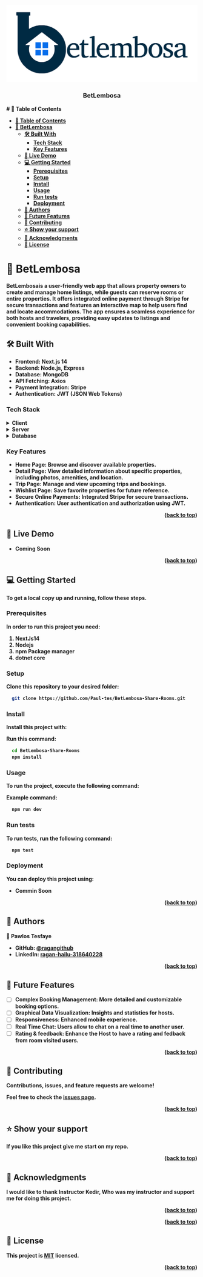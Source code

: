 <a name="readme-top"></a>

<div align="center">
  <img src="./Logo.png" alt="logo" />
  <br/>
  <h3><b>BetLembosa</h3>
</div>
# 📗 Table of Contents

- [📗 Table of Contents](#-table-of-contents)
- [📖 BetLembosa ](#-betlembosa-)
  - [🛠 Built With ](#-built-with-)
    - [Tech Stack ](#tech-stack-)
    - [Key Features ](#key-features-)
  - [🚀 Live Demo ](#-live-demo-)
  - [💻 Getting Started ](#-getting-started-)
    - [Prerequisites](#prerequisites)
    - [Setup](#setup)
    - [Install](#install)
    - [Usage](#usage)
    - [Run tests](#run-tests)
    - [Deployment](#deployment)
  - [👥 Authors ](#-authors-)
  - [🔭 Future Features ](#-future-features-)
  - [🤝 Contributing ](#-contributing-)
  - [⭐️ Show your support ](#️-show-your-support-)
  - [🙏 Acknowledgments ](#-acknowledgments-)
  - [📝 License ](#-license-)

<!-- PROJECT DESCRIPTION -->

# 📖 BetLembosa <a name="about-project"></a>

**BetLembosa**is a user-friendly web app that allows property owners to create and manage home listings, while guests can reserve rooms or entire properties. It offers integrated online payment through Stripe for secure transactions and features an interactive map to help users find and locate accommodations. The app ensures a seamless experience for both hosts and travelers, providing easy updates to listings and convenient booking capabilities.


## 🛠 Built With <a name="built-with"></a>
- Frontend: Next.js 14
- Backend: Node.js, Express
- Database: MongoDB
- API Fetching: Axios
- Payment Integration: Stripe
- Authentication: JWT (JSON Web Tokens)
### Tech Stack <a name="tech-stack"></a>
<details>
  <summary>Client</summary>
  <ul>
    <li><a href="https://nextjs.org/">Next.js 14</a></li>
  </ul>
</details>
<details>
  <summary>Server</summary>
  <ul>
     <li><a href="https://jwt.io/">JWT</a></li>
      <li><a href="https://dotnet.microsoft.com/en-us/apps/aspnet/">Aps.Net</a></li>
  </ul>
</details>

<details>
<summary>Database</summary>
  <ul>
    <li><a href="https://www.postgresql.org//">PostgreSql</a></li>
  </ul>
</details>

<!-- Features -->

### Key Features <a name="key-features"></a>

- **Home Page:** Browse and discover available properties.
- **Detail Page:** View detailed information about specific properties, including photos, amenities, and location.
- **Trip Page:** Manage and view upcoming trips and bookings.
- **Wishlist Page:** Save favorite properties for future reference.
- **Secure Online Payments:** Integrated Stripe for secure transactions.
- **Authentication:** User authentication and authorization using JWT.

<p align="right">(<a href="#readme-top">back to top</a>)</p>

<!-- LIVE DEMO -->

## 🚀 Live Demo <a name="live-demo"></a>
- Coming Soon

<p align="right">(<a href="#readme-top">back to top</a>)</p>

<!-- GETTING STARTED -->

## 💻 Getting Started <a name="getting-started"></a>

To get a local copy up and running, follow these steps.

### Prerequisites
In order to run this project you need:
1. NextJs14
2. Nodejs
3. npm Package manager
4. dotnet core

### Setup

Clone this repository to your desired folder:

```bash
  git clone https://github.com/Paul-tes/BetLembosa-Share-Rooms.git
```

### Install

Install this project with:

Run this command:

```bash
  cd BetLembosa-Share-Rooms
  npm install
```

### Usage

To run the project, execute the following command:

Example command:

```bash
  npm run dev
```

### Run tests

To run tests, run the following command:

```bash
  npm test
```

### Deployment

You can deploy this project using:
 - Commin Soon

<p align="right">(<a href="#readme-top">back to top</a>)</p>

## 👥 Authors <a name="authors"></a>


👤 **Pawlos Tesfaye**

- GitHub: [@ragangithub](https://github.com/paul-tes)
- LinkedIn: [ragan-hailu-318640228](https://www.linkedin.com/in/paul-tesfaye-687820215/)

<p align="right">(<a href="#readme-top">back to top</a>)</p>

<!-- FUTURE FEATURES -->

## 🔭 Future Features <a name="future-features"></a>

- [ ] **Complex Booking Management:** More detailed and customizable booking options.
- [ ] **Graphical Data Visualization:** Insights and statistics for hosts.
- [ ] **Responsiveness:** Enhanced mobile experience.
- [ ] **Real Time Chat:** Users allow to chat on a real time to another user.
- [ ] **Rating & feedback:** Enhance the Host to have a rating and fedback from room visited users.

<p align="right">(<a href="#readme-top">back to top</a>)</p>

<!-- CONTRIBUTING -->

## 🤝 Contributing <a name="contributing"></a>

Contributions, issues, and feature requests are welcome!

Feel free to check the [issues page](../../issues/).

<p align="right">(<a href="#readme-top">back to top</a>)</p>

<!-- SUPPORT -->

## ⭐️ Show your support <a name="support"></a>

If you like this project give me start on my repo.

<p align="right">(<a href="#readme-top">back to top</a>)</p>

<!-- ACKNOWLEDGEMENTS -->

## 🙏 Acknowledgments <a name="acknowledgements"></a>

I would like to thank Instructor Kedir, Who was my instructor and support me for doing this project.

<p align="right">(<a href="#readme-top">back to top</a>)</p>


<p align="right">(<a href="#readme-top">back to top</a>)</p>

<!-- LICENSE -->

## 📝 License <a name="license"></a>

This project is [MIT](./MIT.md) licensed.

<p align="right">(<a href="#readme-top">back to top</a>)</p>
